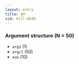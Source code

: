```yaml
---
layout: entry
title: སྙམ་
vid: Hill:0640
---
```

### Argument structure (N = 50)
* `arg1` (1)
* `argcl` (50)
* `aux` (10)
